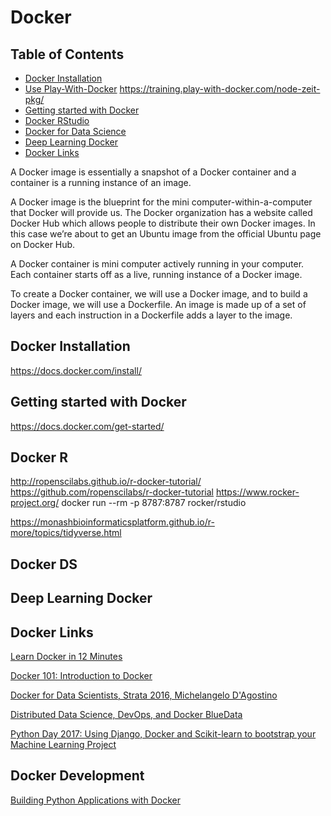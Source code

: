 # Docker


## Table of Contents

  - [Docker Installation](#docker-installation)
  - [Use Play-With-Docker](https://labs.play-with-docker.com/) https://training.play-with-docker.com/node-zeit-pkg/
  - [Getting started with Docker](#getting-started-with-Docker)
  - [Docker RStudio](#docker-r)
  - [Docker for Data Science](#docker-ds)
  - [Deep Learning Docker](#DeepLearningDocker)
  - [Docker Links](#docker-links)

  A Docker image is essentially a snapshot of a Docker container and a container is a running instance of an image.

  A Docker image is the blueprint for the mini computer-within-a-computer that Docker will provide us. The Docker organization has a website called Docker Hub which allows people to distribute their own Docker images. In this case we’re about to get an Ubuntu image from the official Ubuntu page on Docker Hub.

  A Docker container is mini computer actively running in your computer. Each container starts off as a live, running instance of a Docker image.


  To create a Docker container, we will use a Docker image, and to build a Docker image, we will use a Dockerfile.
  An image is made up of a set of layers and each instruction in a Dockerfile adds a layer to the image.


## Docker Installation
https://docs.docker.com/install/


## Getting started with Docker
https://docs.docker.com/get-started/



## Docker R

http://ropenscilabs.github.io/r-docker-tutorial/  https://github.com/ropenscilabs/r-docker-tutorial
https://www.rocker-project.org/
docker run --rm -p 8787:8787 rocker/rstudio

https://monashbioinformaticsplatform.github.io/r-more/topics/tidyverse.html

## Docker DS



## Deep Learning Docker






## Docker Links

[Learn Docker in 12 Minutes](https://www.youtube.com/watch?v=YFl2mCHdv24)

[Docker 101: Introduction to Docker](https://www.youtube.com/watch?v=V9IJj4MzZBc)

[Docker for Data Scientists, Strata 2016, Michelangelo D'Agostino](https://www.youtube.com/watch?v=GOW6yQpxOIg)

[Distributed Data Science, DevOps, and Docker BlueData](https://www.youtube.com/watch?v=Un2xzJ_JLDE)

[Python Day 2017: Using Django, Docker and Scikit-learn to bootstrap your Machine Learning Project](https://www.youtube.com/watch?v=SQAwzW0iQ6o)

## Docker Development

[Building Python Applications with Docker](https://www.youtube.com/watch?v=DBL3k7A0-eY)
